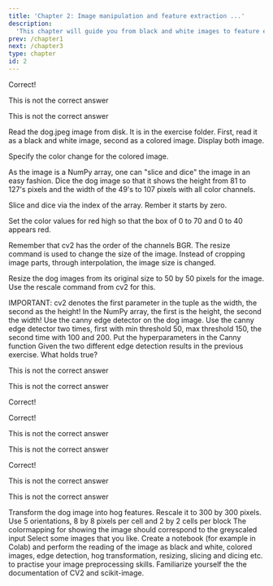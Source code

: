 ```yaml
---
title: 'Chapter 2: Image manipulation and feature extraction ...'
description:
  'This chapter will guide you from black and white images to feature extraction'
prev: /chapter1
next: /chapter3
type: chapter
id: 2
---
```


<exercise id="3" title="Images for a computer" type="slides">

<slides source="chapter2_01_images">
</slides>

</exercise>

<exercise id="4" title="Arrays">
<choice>
<opt text="Images are n-dimensional arrays for the computer" correct="true">

Correct!

</opt>

<opt text="Values range from 0 to 1 million for each pixel">

This is not the correct answer

</opt>

<opt text="Black and white images and colored images have the same number of channels">

This is not the correct answer

</opt>
</choice>

</exercise>


<exercise id="5" title="Coding" type="slides">

<slides source="chapter2_02_coding">
</slides>
</exercise>

<exercise id="6" title="Hands on image reading">

Read the dog.jpeg image from disk. It is in the exercise folder.
First, read it as a black and white image, second as a colored image.
Display both image.

<codeblock id="02_02">

Specify the color change for the colored image.

</codeblock>
</exercise>

<exercise id="7" title="Hands on slicing and dicing">

As the image is a NumPy array, one can "slice and dice" the image in an easy fashion.
Dice the dog image so that it shows the height from 81 to 127's pixels and the width of the 49's to 107 pixels with all color channels.

<codeblock id="02_02_1">

Slice and dice via the index of the array. Rember it starts by zero.

</codeblock>
</exercise>

<exercise id="8" title="Hands on slicing and dicing and coloring">

Set the color values for red high so that the box of 0 to 70 and 0 to 40 appears red.

<codeblock id="02_02_2">
Remember that cv2 has the order of the channels BGR.
</codeblock>
</exercise>


<exercise id="9" title="Resizing of images">
The resize command is used to change the size of the image. Instead of cropping image parts, through interpolation, the image size is changed.

Resize the dog images from its original size to 50 by 50 pixels for the image. Use the rescale command from cv2 for this.

<codeblock id="02_02_3">
    IMPORTANT: cv2 denotes the first parameter in the tuple as the width, the second as the height!
    In the NumPy array, the first is the height, the second the width!
</codeblock>

</exercise>


<exercise id="10" title="Edge detection" type="slides">

<slides source="chapter2_03_edge">
</slides>
</exercise>

<exercise id="11" title="Exercise edge detection">
Use the canny edge detector on the dog image. Use the canny edge detector two times, first with min threshold 50, max threshold 150, the second time with 100 and 200.

<codeblock id="02_02_4">
Put the hyperparameters in the Canny function
</codeblock>
</exercise>

<exercise id="12" title="Edge detection limits">
Given the two different edge detection results in the previous exercise. What holds true?

<choice>
<opt text="When the minimum value is smaller the edges are clearer pronounced">

This is not the correct answer

</opt>

<opt text="When the maximum value is smaller there are less edges">

This is not the correct answer

</opt>

<opt text="Using a higher value for the minimum and maximum boundary results in less but stronger edges" correct="true">

Correct!

</opt>
</choice>

</exercise>

<exercise id="13" title="Edge detection quiz">
<choice id=1>
<opt text="In edge detection gaussian kernels are used for denoising" correct="true">

Correct!

</opt>

<opt text="Sobel kernels are used in Canny Edge detection for denoising">

This is not the correct answer

</opt>

<opt text="Denoising is done on all three input channels">

This is not the correct answer

</opt>
</choice>

<choice id=2>
<opt text="Edges are found by the edge gradient and direction" correct="true">

Correct!

</opt>

<opt text="Edges are found by the gaussian kernel">

This is not the correct answer

</opt>

<opt text="Edges are found by standardization">

This is not the correct answer

</opt>
</choice>

</exercise>

<exercise id="14" title="HoG" type="slides">

<slides source="chapter2_04_hog">
</slides>
</exercise>

<exercise id="15" title="Exercise HoG">
 Transform the dog image into hog features.
 Rescale it to 300 by 300 pixels. Use 5 orientations, 8 by 8 pixels per cell and 2 by 2 cells per block
 
<codeblock id="02_04">
    The colormapping for showing the image should correspond to the greyscaled input
</codeblock>
</exercise>

<exercise id="16" title="Hands-on your turn">
	Select some images that you like. Create a notebook (for example in Colab) and perform the reading of the image as black and white, colored images, edge detection, hog transformation, resizing, slicing and dicing etc. to practise your image preprocessing skills. Familiarize yourself the the documentation of CV2 and scikit-image.
</exercise>
